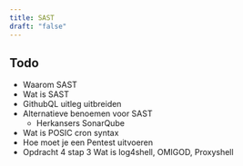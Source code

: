 ```yaml
---
title: SAST
draft: "false"
---
```

## Todo
- Waarom SAST 
- Wat is SAST
- GithubQL uitleg uitbreiden
- Alternatieve benoemen voor SAST 
	- Herkansers SonarQube
- Wat is POSIC cron syntax
- Hoe moet je een Pentest uitvoeren
- Opdracht 4 stap 3 Wat is log4shell, OMIGOD, Proxyshell